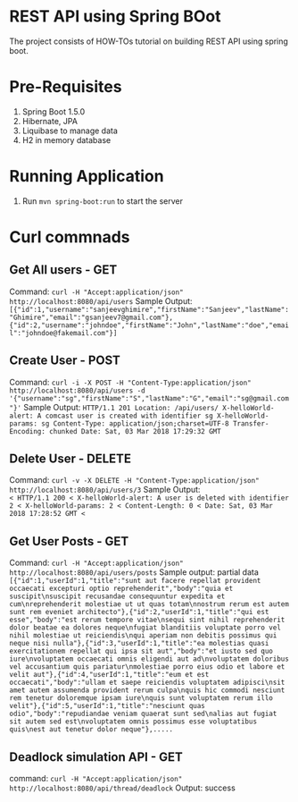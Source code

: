 # REST API using Spring BOot
The project consists of HOW-TOs tutorial on building REST API using spring boot.

# Pre-Requisites
1. Spring Boot 1.5.0
2. Hibernate, JPA
3. Liquibase to manage data
4. H2 in memory database

# Running Application

1. Run `mvn spring-boot:run` to start the server

# Curl commnads

## Get All users - GET
Command: `curl -H "Accept:application/json" http://localhost:8080/api/users` 
Sample Output: 
`[{"id":1,"username":"sanjeevghimire","firstName":"Sanjeev","lastName":"Ghimire","email":"gsanjeev7@gmail.com"},{"id":2,"username":"johndoe","firstName":"John","lastName":"doe","email":"johndoe@fakemail.com"}]` 

## Create User - POST 
Command: `curl -i -X POST -H "Content-Type:application/json" http://localhost:8080/api/users -d '{"username":"sg","firstName":"S","lastName":"G","email":"sg@gmail.com"}'` 
Sample Output: 
`HTTP/1.1 201
Location: /api/users/
X-helloWorld-alert: A comcast user is created with identifier sg
X-helloWorld-params: sg
Content-Type: application/json;charset=UTF-8
Transfer-Encoding: chunked
Date: Sat, 03 Mar 2018 17:29:32 GMT` 

## Delete User - DELETE 
Command: `curl -v -X DELETE -H "Content-Type:application/json" http://localhost:8080/api/users/3` 
Sample Output:  
`< HTTP/1.1 200
< X-helloWorld-alert: A user is deleted with identifier 2
< X-helloWorld-params: 2
< Content-Length: 0
< Date: Sat, 03 Mar 2018 17:28:52 GMT
<`

## Get User Posts - GET 
Command: `curl -H "Accept:application/json" http://localhost:8080/api/users/posts` 
Sample output: partial data  
`[{"id":1,"userId":1,"title":"sunt aut facere repellat provident occaecati excepturi optio reprehenderit","body":"quia et suscipit\nsuscipit recusandae consequuntur expedita et cum\nreprehenderit molestiae ut ut quas totam\nnostrum rerum est autem sunt rem eveniet architecto"},{"id":2,"userId":1,"title":"qui est esse","body":"est rerum tempore vitae\nsequi sint nihil reprehenderit dolor beatae ea dolores neque\nfugiat blanditiis voluptate porro vel nihil molestiae ut reiciendis\nqui aperiam non debitis possimus qui neque nisi nulla"},{"id":3,"userId":1,"title":"ea molestias quasi exercitationem repellat qui ipsa sit aut","body":"et iusto sed quo iure\nvoluptatem occaecati omnis eligendi aut ad\nvoluptatem doloribus vel accusantium quis pariatur\nmolestiae porro eius odio et labore et velit aut"},{"id":4,"userId":1,"title":"eum et est occaecati","body":"ullam et saepe reiciendis voluptatem adipisci\nsit amet autem assumenda provident rerum culpa\nquis hic commodi nesciunt rem tenetur doloremque ipsam iure\nquis sunt voluptatem rerum illo velit"},{"id":5,"userId":1,"title":"nesciunt quas odio","body":"repudiandae veniam quaerat sunt sed\nalias aut fugiat sit autem sed est\nvoluptatem omnis possimus esse voluptatibus quis\nest aut tenetur dolor neque"},.....` 


## Deadlock simulation API - GET 
command: `curl -H "Accept:application/json" http://localhost:8080/api/thread/deadlock` 
Output: success 
